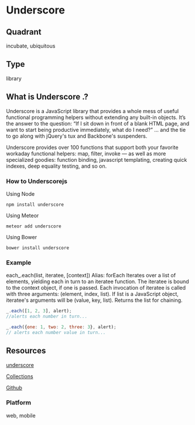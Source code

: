 # Underscore

## Quadrant
incubate, ubiquitous

## Type
library

## What is Underscore .?

Underscore is a JavaScript library that provides a whole mess of useful functional programming helpers without extending any built-in objects. It’s the answer to the question: “If I sit down in front of a blank HTML page, and want to start being productive immediately, what do I need?” … and the tie to go along with jQuery's tux and Backbone's suspenders.

Underscore provides over 100 functions that support both your favorite workaday functional helpers: map, filter, invoke — as well as more specialized goodies: function binding, javascript templating, creating quick indexes, deep equality testing, and so on.

### How to Underscorejs

Using Node
```
npm install underscore
```

Using Meteor
```
meteor add underscore
```

Using Bower 

```
bower install underscore
```


### Example

each_.each(list, iteratee, [context]) Alias: forEach 
Iterates over a list of elements, yielding each in turn to an iteratee function. The iteratee is bound to the context object, if one is passed. Each invocation of iteratee is called with three arguments: (element, index, list). If list is a JavaScript object, iteratee's arguments will be (value, key, list). Returns the list for chaining.

```js
_.each([1, 2, 3], alert);
//alerts each number in turn...

_.each({one: 1, two: 2, three: 3}, alert);
// alerts each number value in turn...
```


## Resources
[underscore](http://underscorejs.org/)

[Collections](http://underscorejs.org/#collections)

[Github](https://github.com/jashkenas/underscore)


### Platform
web, mobile
